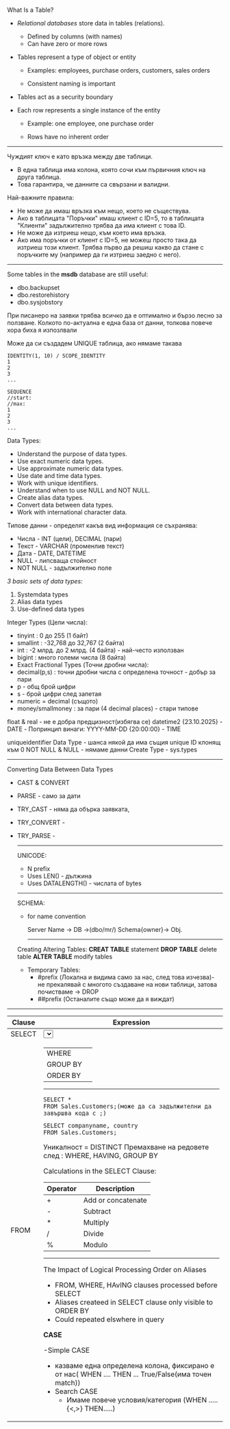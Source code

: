 What Is a Table?

- *Relational databases* store data in tables (relations).
  - Defined by columns (with names)
  - Can have zero or more rows

- Tables represent a type of object or entity

   - Examples: employees, purchase orders, customers, sales orders

    - Consistent naming is important

- Tables act as a security boundary

- Each row represents a single instance of the entity

  - Example: one employee, one purchase order

  - Rows have no inherent order
----------------------------------
Чуждият ключ е като връзка между две таблици.

- В една таблица има колона, която сочи към първичния ключ на друга таблица.
- Това гарантира, че данните са свързани и валидни.

Най-важните правила:

- Не може да имаш връзка към нещо, което не съществува.
- Ако в таблицата "Поръчки" имаш клиент с ID=5, то в таблицата "Клиенти" задължително трябва да има клиент с това ID.
- Не може да изтриеш нещо, към което има връзка.
- Ако има поръчки от клиент с ID=5, не можеш просто така да изтриеш този клиент. Трябва първо да решиш какво да стане с поръчките му (например да ги изтриеш заедно с него).

-----------------------------
Some tables in the **msdb** database are still useful: 
- dbo.backupset
- dbo.restorehistory
- dbo.sysjobstory


При писанеро на заявки трябва всичко да е оптимално и бързо лесно за ползване. Колкото по-актуална е една база от данни, толкова повече хора биха я изпозлвали

Може да си създадем UNIQUE  таблица, ако нямаме такава 

````
IDENTITY(1, 10) / SCOPE_IDENTITY
1
2
3
...
````
````
SEQUENCE 
//start:
//max:
1
2
3
...
````
Data Types:

- Understand the purpose of data types.
- Use exact numeric data types.
- Use approximate numeric data types.
- Use date and time data types.
- Work with unique identifiers.
- Understand when to use NULL and NOT NULL.
- Create alias data types.
- Convert data between data types.
- Work with international character data.

Типове данни - определят какъв вид информация се съхранява:

- Числа - INT (цели), DECIMAL (пари)
- Текст - VARCHAR (променлив текст)
- Дата - DATE, DATETIME
- NULL - липсваща стойност
- NOT NULL - задължително поле

*3 basic sets of data types:*
1. Systemdata types
2. Alias data types
3. Use-defined data types

Integer Types (Цели числа):

- tinyint : 0 до 255 (1 байт)
- smallint : -32,768 до 32,767 (2 байта)
- int : -2 млрд. до 2 млрд. (4 байта) - най-често използван
- bigint : много големи числа (8 байта)
- Exact Fractional Types (Точни дробни числа):
- decimal(p,s) : точни дробни числа с определена точност - добър за пари
- p - общ брой цифри
- s - брой цифри след запетая
- numeric = decimal (същото)
- money/smallmoney : за пари (4 decimal places) - стари типове

float & real - не е добра предцизност(избягва се)
datetime2
{23.10.2025} - DATE - Попринцип винаги: YYYY-MM-DD
{20:00:00} - TIME

uniqueidentifier Data Type - шанса някой да има същия unique ID клонящ към 0
NOT NULL & NULL - нямаме данни 
Create Type - sys.types

--------------------
Converting Data Between Data Types

- CAST & CONVERT
- PARSE - само за дати
- TRY_CAST - няма да обърка заявката, 
- TRY_CONVERT - 
- TRY_PARSE -

  ------------------
  UNICODE:
  - N prefix
  - Uses LEN() - дължина
  - Uses DATALENGTH() - числата of bytes
 
  ------------------------
  SCHEMA:

  - for name convention
 
    Server Name -> DB ->(dbo/mr/) Schema{owner}-> Obj.

     ---------------------

  Creating Altering Tables:
  **CREAT TABLE** statement
  **DROP TABLE**  delete table
  **ALTER TABLE** modify tables
  - Temporary Tables:
    - #prefix (Локална и видима само за нас, след това изчезва)- не прекалявай с многото създаване на нови таблици, затова почистваме -> DROP
    - ##prefix (Останалите също може да я виждат)

------------------------------------------

| Clause     | Expression         |
|------------|--------------------|
| SELECT     | <select list>      |
| FROM       | <table or view>    |
| WHERE      | <search condition> |
| GROUP BY   | <group by list>    |
| ORDER BY   | <order by list>    |

----------------------------------------

````
SELECT *
FROM Sales.Customers;(може да са задължителни да завършва кода с ;)
````

````
SELECT companyname, country
FROM Sales.Customers;
````

Уникалност = DISTINCT
Премахване на редовете след : WHERE, HAVING, GROUP BY

Calculations in the SELECT Clause:

| Operator | Description           |
|----------|-----------------------|
| +        | Add or concatenate    |
| -        | Subtract              |
| *        | Multiply              |
| /        | Divide                |
| %        | Modulo                |

-------------------
The Impact of Logical Processing Order on Aliases
- FROM, WHERE, HAvING clauses processed before SELECT
- Aliases createed in SELECT clause only visible to ORDER BY
- Could repeated elswhere in query

**CASE**

-Simple CASE
  - казваме една определена колона, фиксирано е от нас( WHEN .... THEN ... True/False(има точен match))
- Search CASE
  - Имаме повече условия/категория  (WHEN .....{<,>} THEN.....)
